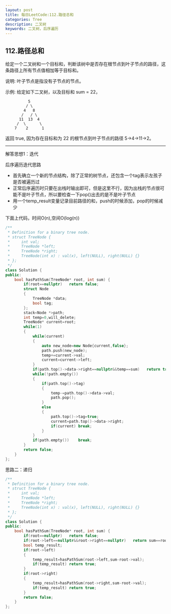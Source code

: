 ```yaml
---
layout: post
title: 每日LeetCode:112.路径总和
categories: Tree
description: 二叉树
keywords: 二叉树，后序遍历
---
```


## 112.路径总和

给定一个二叉树和一个目标和，判断该树中是否存在根节点到叶子节点的路径，这条路径上所有节点值相加等于目标和。

说明: 叶子节点是指没有子节点的节点。

示例: 
给定如下二叉树，以及目标和 sum = 22，

              5
             / \
            4   8
           /   / \
          11  13  4
         /  \      \
        7    2      1
返回 true, 因为存在目标和为 22 的根节点到叶子节点的路径 5->4->11->2。



------

解答思想1：迭代

后序遍历迭代思路

- 首先确立一个新的节点结构，除了正常的树节点，还包含一个tag表示左孩子是否被遍历过
- 正常后序遍历时只要在出栈时输出即可，但是这里不行，因为出栈的节点很可能不是叶子节点，所以要检查一下pop()出去的是不是叶子节点
- 用一个temp_result变量记录目前路径的和，push的时候添加，pop的时候减少

下面上代码，时间O(n),空间O(log(n))

```C++
/**
 * Definition for a binary tree node.
 * struct TreeNode {
 *     int val;
 *     TreeNode *left;
 *     TreeNode *right;
 *     TreeNode(int x) : val(x), left(NULL), right(NULL) {}
 * };
 */
class Solution {
public:
    bool hasPathSum(TreeNode* root, int sum) {
        if(root==nullptr)   return false;
        struct Node
        {
            TreeNode *data;
            bool tag;
        };
        stack<Node *>path;
        int temp=0,will_delete;
        TreeNode* current=root;
        while(1)
        {
            while(current)
            {
                auto new_node=new Node{current,false};
                path.push(new_node);
                temp+=current->val;
                current=current->left;
            }
            if(path.top()->data->right==nullptr&&temp==sum)   return true;
            while(!path.empty())
            {
                if(path.top()->tag)
                {
                    temp-=path.top()->data->val;
                    path.pop();
                }
                else
                {
                    path.top()->tag=true;
                    current=path.top()->data->right;
                    if(current) break;
                }           
            }
            if(path.empty())    break;               
        }
        return false;
    }
};
```



思路二：递归

```c++
/**
 * Definition for a binary tree node.
 * struct TreeNode {
 *     int val;
 *     TreeNode *left;
 *     TreeNode *right;
 *     TreeNode(int x) : val(x), left(NULL), right(NULL) {}
 * };
 */
class Solution {
public:
    bool hasPathSum(TreeNode* root, int sum) {
        if(root==nullptr)   return false;
        if(root->left==nullptr&&root->right==nullptr)   return sum==root->val;
        bool temp_result;
        if(root->left)
        {
            temp_result=hasPathSum(root->left,sum-root->val);
            if(temp_result) return true;
        }
        if(root->right)
        {
            temp_result=hasPathSum(root->right,sum-root->val);
            if(temp_result) return true;
        }
        return false;      
    }
};
```

